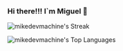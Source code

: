 ### Hi there!!! I`m Miguel 👋




![mikedevmachine's Streak](https://github-readme-streak-stats.herokuapp.com/?user=mikedevmachine&theme=vue-dark&hide_border=true)

![mikedevmachine's Top Languages](https://github-readme-stats.vercel.app/api/top-langs/?username=mikedevmachine&theme=vue-dark&show_icons=true&hide_border=true&layout=compact)

